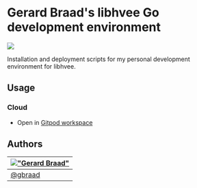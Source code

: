 Gerard Braad's libhvee Go development environment
=================================================

[![](https://avatars.githubusercontent.com/u/46589369?s=120)](https://github.com/gbraad-redhat/crc-gotoolset/)

Installation and deployment scripts for my personal development environment for libhvee.


Usage
-----

### Cloud

  * Open in [Gitpod workspace](https://gitpod.io/#https://github.com/gbraad-redhat/crc-gotoolset)


Authors
-------

| [!["Gerard Braad"](http://gravatar.com/avatar/e466994eea3c2a1672564e45aca844d0.png?s=60)](http://gbraad.nl "Gerard Braad <me@gbraad.nl>") |
|---|
| [@gbraad](https://gbraad.nl/social)  
